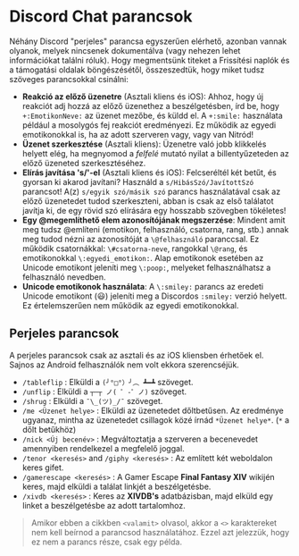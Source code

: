 <!-- TITLE: Chat parancsok -->
<!-- SUBTITLE: Az összes parancs (ideértve a nem dokumentáltakat is) leírása. -->

# Discord Chat parancsok
Néhány Discord "perjeles" parancsa egyszerűen elérhető, azonban vannak olyanok, melyek nincsenek dokumentálva (vagy nehezen lehet információkat találni róluk). Hogy megmentsünk titeket a Frissítési naplók és a támogatási oldalak böngészésétől, összeszedtük, hogy miket tudsz szöveges parancsokkal csinálni:

* **Reakció az előző üzenetre** (Asztali kliens és iOS): Ahhoz, hogy új reakciót adj hozzá az előző üzenethez a beszélgetésben, írd be, hogy `+:EmotikonNeve:` az üzenet mezőbe, és küldd el. A `+:smile:` használata például a mosolygós fej reakciót eredményezi. Ez működik az egyedi emotikonokkal is, ha az adott szerveren vagy, vagy van Nitród!
* **Üzenet szerkesztése** (Asztali kliens): Üzenetre való jobb klikkelés helyett elég, ha megnyomod a *felfelé* mutató nyilat a billentyűzeteden az előző üzeneted szerkesztéséhez.
* **Elírás javítása 's/'-el** (Asztali kliens és iOS): Felcseréltél két betűt, és gyorsan ki akarod javítani? Használd a `s/HibásSzó/JavítottSzó` parancsot! A(z) `s/egyik szó/másik szó` parancs használatával csak az előző üzenetedet tudod szerkeszteni, abban is csak az első találatot javítja ki, de egy rövid szó elírására egy hosszabb szövegben tökéletes!
* **Egy @megemlíthető elem azonosítójának megszerzése**: Mindent amit meg tudsz @említeni (emotikon, felhasználó, csatorna, rang, stb.) annak meg tudod nézni az azonosítóját a `\@felhasználó` paranccsal. Ez működik csatornákkal: `\#csatorna-neve`, rangokkal `\@rang`, és emotikonokkal `\:egyedi_emotikon:`. Alap emotikonok esetében az Unicode emotikont jeleníti meg `\:poop:`, melyeket felhasználhatsz a felhasználó nevedben.
* **Unicode emotikonok használata**: A `\:smiley:` parancs az eredeti Unicode emotikont (😃) jeleníti meg a Discordos `:smiley:` verzió helyett. Ez értelemszerűen nem működik az egyedi emotikonokkal.

## Perjeles parancsok

A perjeles parancsok csak az asztali és az iOS kliensben érhetőek el. Sajnos az Android felhasználók nem volt ekkora szerencséjük.

* `/tableflip` : Elküldi a `(╯°□°）╯︵ ┻━┻` szöveget.
* `/unflip` : Elküldi a `┬─┬﻿ ノ( ゜-゜ノ)` szöveget.
* `/shrug` : Elküldi a `¯\_(ツ)_/¯` szöveget.
* `/me <Üzenet helye>` : Elküldi az üzenetedet dőltbetűsen. Az eredménye ugyanaz, mintha az üzenetedet csillagok közé írnád `*Üzenet helye*`. (`*` a dőlt betűkhöz)
* `/nick <Új becenév>` : Megváltoztatja a szerveren a becenevedet amennyiben rendelkezel a megfelelő joggal.
* `/tenor <keresés>` and `/giphy <keresés>` : Az említett két weboldalon keres gifet.
* `/gamerescape <keresés>` : A Gamer Escape **Final Fantasy XIV** wikijén keres, majd elküldi a találat linkjét a beszélgetésbe.
* `/xivdb <keresés>` : Keres az **XIVDB's** adatbázisban, majd elküld egy linket a beszélgetésbe az adott tartalomhoz.

> Amikor ebben a cikkben `<valamit>` olvasol, akkor a `<>` karaktereket nem kell beírnod a parancsod használatához. Ezzel azt jelezzük, hogy ez nem a parancs része, csak egy példa.
